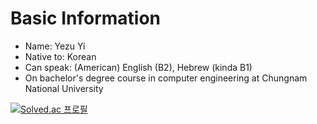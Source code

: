 # Basic Information
- Name\: Yezu Yi
- Native to\: Korean
- Can speak\: (American) English (B2), Hebrew (kinda B1)
- On bachelor's degree course in computer engineering at Chungnam National University

[![Solved.ac 프로필](http://mazassumnida.wtf/api/v2/generate_badge?boj=js22642720638)](https://solved.ac/js22642720638)
